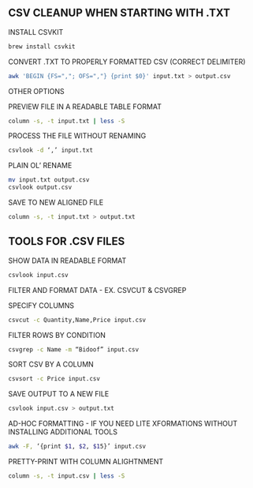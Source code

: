 ## CSV CLEANUP WHEN STARTING WITH .TXT

INSTALL CSVKIT
```bash
brew install csvkit
```
CONVERT .TXT TO PROPERLY FORMATTED CSV (CORRECT DELIMITER)
```bash
awk 'BEGIN {FS=","; OFS=","} {print $0}' input.txt > output.csv
```

OTHER OPTIONS

PREVIEW FILE IN A READABLE TABLE FORMAT
```bash
column -s, -t input.txt | less -S
```

PROCESS THE FILE WITHOUT RENAMING
```bash
csvlook -d ‘,’ input.txt
```

PLAIN OL’ RENAME
```bash
mv input.txt output.csv
csvlook output.csv
```

SAVE TO NEW ALIGNED FILE
```bash
column -s, -t input.txt > output.txt
```
## TOOLS FOR .CSV FILES

SHOW DATA IN READABLE FORMAT
```bash
csvlook input.csv
```

FILTER AND FORMAT DATA - EX. CSVCUT & CSVGREP

SPECIFY COLUMNS
```bash
csvcut -c Quantity,Name,Price input.csv
```
FILTER ROWS BY CONDITION
```bash
csvgrep -c Name -m “Bidoof” input.csv
```
SORT CSV BY A COLUMN
```bash
csvsort -c Price input.csv
```
SAVE OUTPUT TO A NEW FILE
```bash
csvlook input.csv > output.txt
```
AD-HOC FORMATTING - IF YOU NEED LITE XFORMATIONS WITHOUT INSTALLING ADDITIONAL TOOLS
```bash
awk -F, ‘{print $1, $2, $15}’ input.csv
```
PRETTY-PRINT WITH COLUMN ALIGHTNMENT
```bash
column -s, -t input.csv | less -S
```
